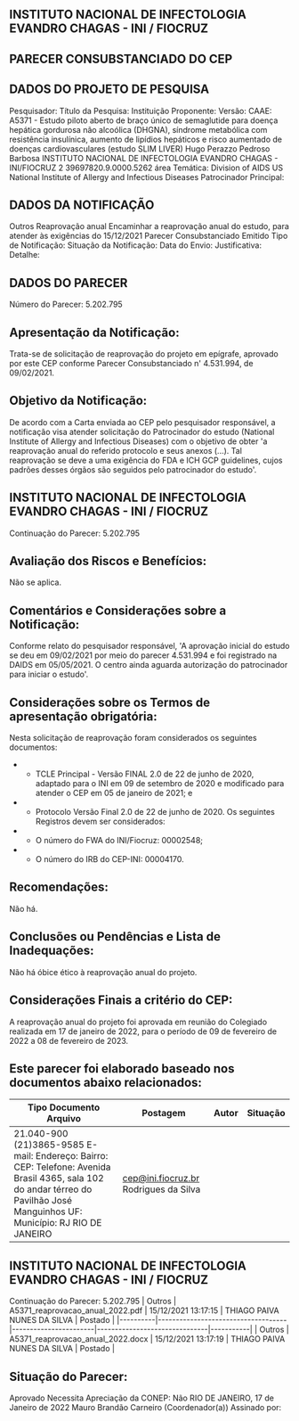 ## INSTITUTO NACIONAL DE INFECTOLOGIA EVANDRO CHAGAS - INI / FIOCRUZ

## PARECER CONSUBSTANCIADO DO CEP
## DADOS DO PROJETO DE PESQUISA
Pesquisador:
Título da Pesquisa:
Instituição Proponente:
Versão:
CAAE:
A5371 - Estudo piloto aberto de braço único de semaglutide para doença hepática gordurosa não alcoólica (DHGNA), síndrome metabólica com resistência insulínica, aumento de lipídios hepáticos e risco aumentado de doenças cardiovasculares (estudo SLIM LIVER)
Hugo Perazzo Pedroso Barbosa
INSTITUTO NACIONAL DE INFECTOLOGIA EVANDRO CHAGAS - INI/FIOCRUZ
2
39697820.9.0000.5262
área Temática:
Division of AIDS US National Institute of Allergy and Infectious Diseases
Patrocinador Principal:
## DADOS DA NOTIFICAÇÃO
Outros
Reaprovação anual
Encaminhar a reaprovação anual do estudo, para atender às exigências do
15/12/2021
Parecer Consubstanciado Emitido
Tipo de Notificação:
Situação da Notificação:
Data do Envio:
Justificativa:
Detalhe:
## DADOS DO PARECER
Número do Parecer:
5.202.795
## Apresentação da Notificação:
Trata-se de solicitação de reaprovação do projeto em epígrafe, aprovado por este CEP conforme Parecer Consubstanciado n' 4.531.994, de 09/02/2021.
## Objetivo da Notificação:
De acordo com a Carta enviada ao CEP pelo pesquisador responsável, a notificação visa atender solicitação do Patrocinador do estudo (National Institute of Allergy and Infectious Diseases) com o objetivo de obter 'a reaprovação anual do referido protocolo e seus anexos (...). Tal reaprovação se deve a uma exigência do FDA e ICH GCP guidelines, cujos padrões desses órgãos são seguidos pelo patrocinador do estudo'.
## INSTITUTO NACIONAL DE INFECTOLOGIA EVANDRO CHAGAS - INI / FIOCRUZ
Continuação do Parecer: 5.202.795
## Avaliação dos Riscos e Benefícios:
Não se aplica.
## Comentários e Considerações sobre a Notificação:
Conforme relato do pesquisador responsável, 'A aprovação inicial do estudo se deu em 09/02/2021 por meio do parecer 4.531.994 e foi registrado na DAIDS em 05/05/2021. O centro ainda aguarda autorização do patrocinador para iniciar o estudo'.
## Considerações sobre os Termos de apresentação obrigatória:
Nesta solicitação de reaprovação foram considerados os seguintes documentos:
- - TCLE Principal - Versão FINAL 2.0 de 22 de junho de 2020, adaptado para o INI em 09 de setembro de 2020 e modificado para atender o CEP em 05 de janeiro de 2021; e
- - Protocolo Versão Final 2.0 de 22 de junho de 2020.
Os seguintes Registros devem ser considerados:
- - O número do FWA do INI/Fiocruz: 00002548;
- - O número do IRB do CEP-INI: 00004170.
## Recomendações:
Não há.
## Conclusões ou Pendências e Lista de Inadequações:
Não há óbice ético à reaprovação anual do projeto.
## Considerações Finais a critério do CEP:
A reaprovação anual do projeto foi aprovada em reunião do Colegiado realizada em 17 de janeiro de 2022, para o período de 09 de fevereiro de 2022 a 08 de fevereiro de 2023.
## Este parecer foi elaborado baseado nos documentos abaixo relacionados:
| Tipo Documento Arquivo                                                                                                                                                       | Postagem                              | Autor   | Situação   |
|------------------------------------------------------------------------------------------------------------------------------------------------------------------------------|---------------------------------------|---------|------------|
| 21.040-900 (21)3865-9585 E-mail: Endereço: Bairro: CEP: Telefone: Avenida Brasil 4365, sala 102 do andar térreo do Pavilhão José Manguinhos UF: Município: RJ RIO DE JANEIRO | cep@ini.fiocruz.br Rodrigues da Silva |         |            |

## INSTITUTO NACIONAL DE INFECTOLOGIA EVANDRO CHAGAS - INI / FIOCRUZ

Continuação do Parecer: 5.202.795
| Outros   | A5371_reaprovacao_anual_2022.pdf   | 15/12/2021 13:17:15   | THIAGO PAIVA NUNES DA SILVA   | Postado   |
|----------|------------------------------------|-----------------------|-------------------------------|-----------|
| Outros   | A5371_reaprovacao_anual_2022.docx  | 15/12/2021 13:17:19   | THIAGO PAIVA NUNES DA SILVA   | Postado   |
## Situação do Parecer:
Aprovado
Necessita Apreciação da CONEP:
Não
RIO DE JANEIRO, 17 de Janeiro de 2022
Mauro Brandão Carneiro (Coordenador(a)) Assinado por:
